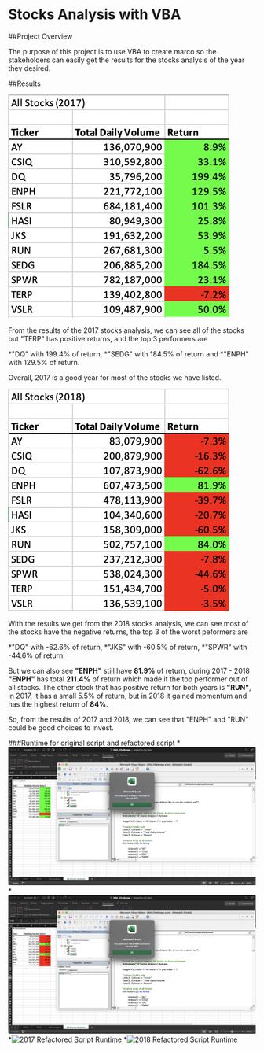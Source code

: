 # Stocks Analysis with VBA

##Project Overview

The purpose of this project is to use VBA to create marco so the stakeholders can easily get the results for the stocks analysis of the year they desired.


##Results

![2017 Stocks Analysis Result](2017_Stocks_Analysis_Results.png)

From the results of the 2017 stocks analysis, we can see all of the stocks but "TERP" has positive returns, and the top 3 performers are 

*"DQ" with 199.4% of return, 
*"SEDG" with 184.5% of return and 
*"ENPH" with 129.5% of return. 

Overall, 2017 is a good year for most of the stocks we have listed.

![2018 Stocks Analysis Result](2018_Stocks_Analysis_Results.png)

With the results we get from the 2018 stocks analysis, we can see most of the stocks have the negative returns, the top 3 of the worst peformers are

*"DQ" with -62.6% of return, 
*"JKS" with -60.5% of return, 
*"SPWR" with -44.6% of return. 

But we can also see **"ENPH"** still have **81.9%** of return, during 2017 - 2018 **"ENPH"** has total **211.4%** of return which made it the top performer out of all stocks. The other stock that has positive return for both years is **"RUN"**, in 2017, it has a small 5.5% of return, but in 2018 it gained momentum and has the highest return of **84%**.

So, from the results of 2017 and 2018, we can see that "ENPH" and "RUN" could be good choices to invest.

###Runtime for original script and refactored script
*![2017 Original Script Runtime](2017_AllStocksAnalysis_Original_Script_runtime.png)
*![2018 Original Script Runtime](2018_AllStocksAnalysis_Original_Script_runtime.png)
*![2017 Refactored Script Runtime](2017_VBA_Challenge.png)
*![2018 Refactored Script Runtime](2018_VBA_Challenge.png)

